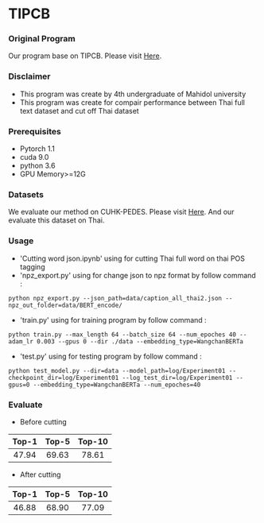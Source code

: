 # TIPCB

### Original Program
Our program base on TIPCB. Please visit [Here](https://github.com/OrangeYHChen/TIPCB).

### Disclaimer
* This program was create by 4th undergraduate of Mahidol university
* This program was create for compair performance between Thai full text dataset and cut off Thai dataset

### Prerequisites
* Pytorch 1.1
* cuda 9.0
* python 3.6
* GPU Memory>=12G

### Datasets
We evaluate our method on CUHK-PEDES. Please visit [Here](http://xiaotong.me/static/projects/person-search-language/dataset.html). And our evaluate this dataset on Thai.


### Usage
* 'Cutting word json.ipynb' using for cutting Thai full word on thai POS tagging
* 'npz_export.py' using for change json to npz format by follow command :
 
``
python npz_export.py --json_path=data/caption_all_thai2.json --npz_out_folder=data/BERT_encode/
``

* 'train.py' using for training program by follow command :

``
python train.py --max_length 64 --batch_size 64 --num_epoches 40 --adam_lr 0.003 --gpus 0 --dir ./data --embedding_type=WangchanBERTa
``

* 'test.py' using for testing program by follow command :

``
python test_model.py --dir=data --model_path=log/Experiment01 --checkpoint_dir=log/Experiment01 --log_test_dir=log/Experiment01 --gpus=0 --embedding_type=WangchanBERTa --num_epoches=40
``

### Evaluate

* Before cutting

| Top-1 | Top-5 | Top-10 |
| :------: | :------: | :------: |
| 47.94 | 69.63 | 78.61 |

* After cutting

| Top-1 | Top-5 | Top-10 |
| :------: | :------: | :------: |
| 46.88 | 68.90 | 77.09 |
